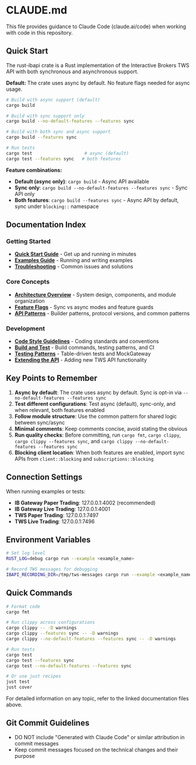 # CLAUDE.md

This file provides guidance to Claude Code (claude.ai/code) when working with code in this repository.

## Quick Start

The rust-ibapi crate is a Rust implementation of the Interactive Brokers TWS API with both synchronous and asynchronous support.

**Default:** The crate uses async by default. No feature flags needed for async usage.

```bash
# Build with async support (default)
cargo build

# Build with sync support only
cargo build --no-default-features --features sync

# Build with both sync and async support
cargo build --features sync

# Run tests
cargo test                    # async (default)
cargo test --features sync   # both features
```

**Feature combinations:**
- **Default (async only)**: `cargo build` - Async API available
- **Sync only**: `cargo build --no-default-features --features sync` - Sync API only
- **Both features**: `cargo build --features sync` - Async API by default, sync under `blocking::` namespace

## Documentation Index

### Getting Started
- [**Quick Start Guide**](docs/quick-start.md) - Get up and running in minutes
- [**Examples Guide**](docs/examples.md) - Running and writing examples
- [**Troubleshooting**](docs/troubleshooting.md) - Common issues and solutions

### Core Concepts
- [**Architecture Overview**](docs/architecture.md) - System design, components, and module organization
- [**Feature Flags**](docs/feature-flags.md) - Sync vs async modes and feature guards
- [**API Patterns**](docs/api-patterns.md) - Builder patterns, protocol versions, and common patterns

### Development
- [**Code Style Guidelines**](docs/code-style.md) - Coding standards and conventions
- [**Build and Test**](docs/build-and-test.md) - Build commands, testing patterns, and CI
- [**Testing Patterns**](docs/testing-patterns.md) - Table-driven tests and MockGateway
- [**Extending the API**](docs/extending-api.md) - Adding new TWS API functionality

## Key Points to Remember

1. **Async by default**: The crate uses async by default. Sync is opt-in via `--no-default-features --features sync`
2. **Test different configurations**: Test async (default), sync-only, and when relevant, both features enabled
3. **Follow module structure**: Use the common pattern for shared logic between sync/async
4. **Minimal comments**: Keep comments concise, avoid stating the obvious
5. **Run quality checks**: Before committing, run `cargo fmt`, `cargo clippy`, `cargo clippy --features sync`, and `cargo clippy --no-default-features --features sync`
6. **Blocking client location**: When both features are enabled, import sync APIs from `client::blocking` and `subscriptions::blocking`

## Connection Settings

When running examples or tests:
- **IB Gateway Paper Trading**: 127.0.0.1:4002 (recommended)
- **IB Gateway Live Trading**: 127.0.0.1:4001
- **TWS Paper Trading**: 127.0.0.1:7497
- **TWS Live Trading**: 127.0.0.1:7496

## Environment Variables

```bash
# Set log level
RUST_LOG=debug cargo run --example <example_name>

# Record TWS messages for debugging
IBAPI_RECORDING_DIR=/tmp/tws-messages cargo run --example <example_name>
```

## Quick Commands

```bash
# Format code
cargo fmt

# Run clippy across configurations
cargo clippy -- -D warnings
cargo clippy --features sync -- -D warnings
cargo clippy --no-default-features --features sync -- -D warnings

# Run tests
cargo test
cargo test --features sync
cargo test --no-default-features --features sync

# Or use just recipes
just test
just cover
```

For detailed information on any topic, refer to the linked documentation files above.

## Git Commit Guidelines

- DO NOT include "Generated with Claude Code" or similar attribution in commit messages
- Keep commit messages focused on the technical changes and their purpose
